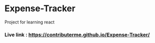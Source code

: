 # Expense-Tracker
Project for learning react 
### Live link : https://contributerme.github.io/Expense-Tracker/
